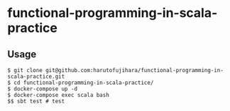 # functional-programming-in-scala-practice

## Usage
```
$ git clone git@github.com:harutofujihara/functional-programming-in-scala-practice.git
$ cd functional-programming-in-scala-practice/
$ docker-compose up -d
$ docker-compose exec scala bash
$$ sbt test # test
```
